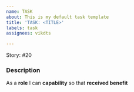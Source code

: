 ```yaml
---
name: TASK
about: This is my default task template
title: 'TASK: <TITLE>'
labels: task
assignees: vikdts

---
```


Story: #20

### Description

As a **role** I can **capability** so that **received benefit**
